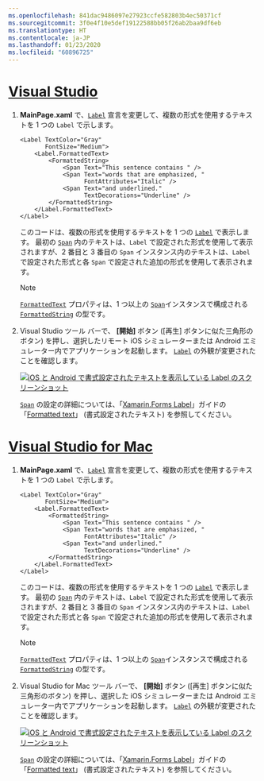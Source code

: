 ```yaml
---
ms.openlocfilehash: 841dac9486097e27923ccfe582803b4ec50371cf
ms.sourcegitcommit: 3f0e4f10e5def19122588bb05f26ab2baa9df6eb
ms.translationtype: HT
ms.contentlocale: ja-JP
ms.lasthandoff: 01/23/2020
ms.locfileid: "60896725"
---
```

# <a name="visual-studiotabvswin"></a>[Visual Studio](#tab/vswin)

1. **MainPage.xaml** で、[`Label`](xref:Xamarin.Forms.Label) 宣言を変更して、複数の形式を使用するテキストを 1 つの `Label` で示します。

    ```xaml
    <Label TextColor="Gray"
           FontSize="Medium">
        <Label.FormattedText>
            <FormattedString>
                <Span Text="This sentence contains " />
                <Span Text="words that are emphasized, "
                      FontAttributes="Italic" />
                <Span Text="and underlined."
                      TextDecorations="Underline" />
            </FormattedString>
        </Label.FormattedText>
    </Label>
    ```

    このコードは、複数の形式を使用するテキストを 1 つの [`Label`](xref:Xamarin.Forms.Label) で表示します。 最初の [`Span`](xref:Xamarin.Forms.Span) 内のテキストは、`Label` で設定された形式を使用して表示されますが、2 番目と 3 番目の `Span` インスタンス内のテキストは、`Label` で設定された形式と各 `Span` で設定された追加の形式を使用して表示されます。

    > [!NOTE]
    > [`FormattedText`](xref:Xamarin.Forms.Label.FormattedText) プロパティは、1 つ以上の [`Span`](xref:Xamarin.Forms.Span)インスタンスで構成される [`FormattedString`](xref:Xamarin.Forms.FormattedString) の型です。

1. Visual Studio ツール バーで、 **[開始]** ボタン ([再生] ボタンに似た三角形のボタン) を押し、選択したリモート iOS シミュレーターまたは Android エミュレーター内でアプリケーションを起動します。 [`Label`](xref:Xamarin.Forms.Label) の外観が変更されたことを確認します。

    [![iOS と Android で書式設定されたテキストを表示している Label のスクリーンショット](../images/label-formatted-text.png "書式設定されたテキストの Label")](../images/label-formatted-text-large.png#lightbox "書式設定されたテキストの Label")

    [`Span`](xref:Xamarin.Forms.Span) の設定の詳細については、「[Xamarin.Forms Label](~/xamarin-forms/user-interface/text/label.md)」ガイドの「[Formatted text](~/xamarin-forms/user-interface/text/label.md#formatted-text)」 (書式設定されたテキスト) を参照してください。

# <a name="visual-studio-for-mactabvsmac"></a>[Visual Studio for Mac](#tab/vsmac)

1. **MainPage.xaml** で、[`Label`](xref:Xamarin.Forms.Label) 宣言を変更して、複数の形式を使用するテキストを 1 つの `Label` で示します。

    ```xaml
    <Label TextColor="Gray"
           FontSize="Medium">
        <Label.FormattedText>
            <FormattedString>
                <Span Text="This sentence contains " />
                <Span Text="words that are emphasized, "
                      FontAttributes="Italic" />
                <Span Text="and underlined."
                      TextDecorations="Underline" />
            </FormattedString>
        </Label.FormattedText>
    </Label>
    ```

    このコードは、複数の形式を使用するテキストを 1 つの [`Label`](xref:Xamarin.Forms.Label) で表示します。 最初の [`Span`](xref:Xamarin.Forms.Span) 内のテキストは、`Label` で設定された形式を使用して表示されますが、2 番目と 3 番目の `Span` インスタンス内のテキストは、`Label` で設定された形式と各 `Span` で設定された追加の形式を使用して表示されます。

    > [!NOTE]
    > [`FormattedText`](xref:Xamarin.Forms.Label.FormattedText) プロパティは、1 つ以上の [`Span`](xref:Xamarin.Forms.Span)インスタンスで構成される [`FormattedString`](xref:Xamarin.Forms.FormattedString) の型です。

1. Visual Studio for Mac ツール バーで、 **[開始]** ボタン ([再生] ボタンに似た三角形のボタン) を押し、選択した iOS シミュレーターまたは Android エミュレーター内でアプリケーションを起動します。 [`Label`](xref:Xamarin.Forms.Label) の外観が変更されたことを確認します。

    [![iOS と Android で書式設定されたテキストを表示している Label のスクリーンショット](../images/label-formatted-text.png "書式設定されたテキストの Label")](../images/label-formatted-text-large.png#lightbox "書式設定されたテキストの Label")

    [`Span`](xref:Xamarin.Forms.Span) の設定の詳細については、「[Xamarin.Forms Label](~/xamarin-forms/user-interface/text/label.md)」ガイドの「[Formatted text](~/xamarin-forms/user-interface/text/label.md#formatted-text)」 (書式設定されたテキスト) を参照してください。
